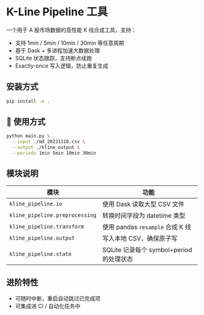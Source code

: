 # K-Line Pipeline 工具

一个用于 A 股市场数据的高性能 K 线合成工具，支持：

- 支持 1min / 5min / 10min / 30min 等任意周期
- 基于 Dask + 多进程加速大数据处理
- SQLite 状态跟踪，支持断点续跑
- Exactly-once 写入逻辑，防止重复生成

## 安装方式
```bash
pip install -e .
```

## 🚀 使用方式
```bash
python main.py \
  --input ./md_20221110.csv \
  --output ./kline_output \
  --periods 1min 5min 10min 30min
```

## 模块说明
| 模块 | 功能 |
|------|------|
| `kline_pipeline.io` | 使用 Dask 读取大型 CSV 文件 |
| `kline_pipeline.preprocessing` | 转换时间字段为 datetime 类型 |
| `kline_pipeline.transform` | 使用 pandas `resample` 合成 K 线 |
| `kline_pipeline.output` | 写入本地 CSV，确保原子写 |
| `kline_pipeline.state` | SQLite 记录每个 symbol+period 的处理状态 |

## 进阶特性
- 可随时中断，重启自动跳过已完成项
- 可集成进 CI / 自动化任务中